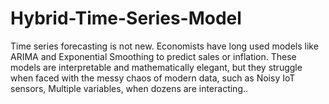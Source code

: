 # Hybrid-Time-Series-Model
Time series forecasting is not new. Economists have long used models like ARIMA and Exponential Smoothing to predict sales or inflation. These models are interpretable and mathematically elegant, but they struggle when faced with the messy chaos of modern data, such as Noisy IoT sensors, Multiple variables, when dozens are interacting..
